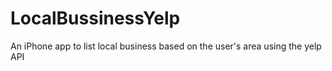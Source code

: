 # LocalBussinessYelp
An iPhone app to list local business based on the user's area using the yelp API
